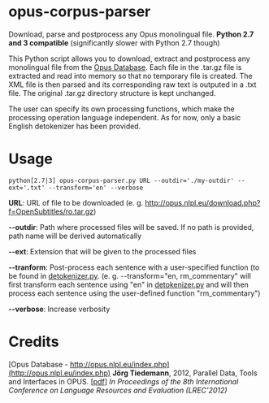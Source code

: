 # opus-corpus-parser
Download, parse and postprocess any Opus monolingual file. **Python 2.7 and 3 compatible** (significantly slower with Python 2.7 though)

This Python script allows you to download, extract and postprocess any monolingual file from the [Opus Database](http://opus.nlpl.eu/index.php). Each file in the .tar.gz file is extracted and read into memory so that no temporary file is created. The XML file is then parsed and its corresponding raw text is outputed in a .txt file. The original .tar.gz directory structure is kept unchanged.

The user can specify its own processing functions, which make the processing operation language independent. As for now, only a basic English detokenizer has been provided. 

# Usage
```
python[2.7|3] opus-corpus-parser.py URL --outdir='./my-outdir' --ext='.txt' --transform='en' --verbose
```

**URL**: URL of file to be downloaded (e. g. http://opus.nlpl.eu/download.php?f=OpenSubtitles/ro.tar.gz)

**--outdir**: Path where processed files will be saved. If no path is provided, path name will be derived automatically

**--ext**: Extension that will be given to the processed files

**--tranform**: Post-process each sentence with a user-specified function (to be found in [detokenizer.py](detokenizer.py).
(e. g. --transform="en, rm_commentary" will first transform each sentence using "en" in [detokenizer.py](detokenizer.py) and will then process each sentence using the user-defined function "rm_commentary")

**--verbose**: Increase verbosity

# Credits
[Opus Database - http://opus.nlpl.eu/index.php](http://opus.nlpl.eu/index.php)
**Jörg Tiedemann**, 2012, Parallel Data, Tools and Interfaces in OPUS.  [\[pdf\]](http://www.lrec-conf.org/proceedings/lrec2012/pdf/463_Paper.pdf)  *In  Proceedings of the 8th International Conference on Language Resources and Evaluation (LREC'2012)*
